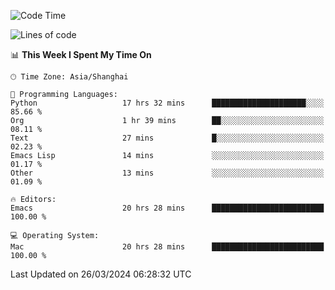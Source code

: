 <!--START_SECTION:waka-->
![Code Time](http://img.shields.io/badge/Code%20Time-1%2C877%20hrs%2050%20mins-blue)

![Lines of code](https://img.shields.io/badge/From%20Hello%20World%20I%27ve%20Written-292.4%20thousand%20lines%20of%20code-blue)

📊 **This Week I Spent My Time On** 

```text
🕑︎ Time Zone: Asia/Shanghai

💬 Programming Languages: 
Python                   17 hrs 32 mins      █████████████████████░░░░   85.66 % 
Org                      1 hr 39 mins        ██░░░░░░░░░░░░░░░░░░░░░░░   08.11 % 
Text                     27 mins             █░░░░░░░░░░░░░░░░░░░░░░░░   02.23 % 
Emacs Lisp               14 mins             ░░░░░░░░░░░░░░░░░░░░░░░░░   01.17 % 
Other                    13 mins             ░░░░░░░░░░░░░░░░░░░░░░░░░   01.09 % 

🔥 Editors: 
Emacs                    20 hrs 28 mins      █████████████████████████   100.00 % 

💻 Operating System: 
Mac                      20 hrs 28 mins      █████████████████████████   100.00 % 
```


 Last Updated on 26/03/2024 06:28:32 UTC
<!--END_SECTION:waka-->
